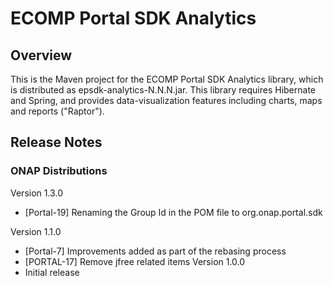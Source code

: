 # ECOMP Portal SDK Analytics

## Overview

This is the Maven project for the ECOMP Portal SDK Analytics library,
which is distributed as epsdk-analytics-N.N.N.jar.  This library 
requires Hibernate and Spring, and provides data-visualization 
features including charts, maps and reports ("Raptor").
  
## Release Notes

### ONAP Distributions

Version 1.3.0
- [Portal-19] Renaming the Group Id in the POM file to org.onap.portal.sdk

Version 1.1.0
- [Portal-7] Improvements added as part of the rebasing process
- [PORTAL-17] Remove jfree related items 
Version 1.0.0
- Initial release
